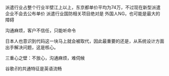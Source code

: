 派遣行业占整个行业半壁江上以上，东京都单价平均为74万，不过现在新型派遣企业不会去公布单价
派遣行业国防相关项目绝对是 外国人NG，也可能是最大的障碍

沟通麻烦，客户不信任，只能听命令

日本人也意识到代码这一块马上就会被取代，因此最重要的还是，从系统设计方面出手解决问题，这是核心。 

三重心之壁：不放心，沟通麻烦，难伺候

谷歌✌的共通特征是英语流畅